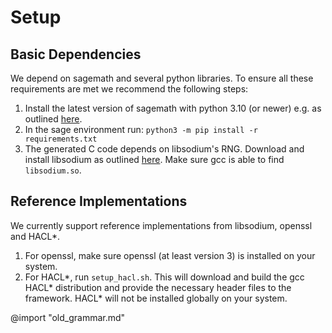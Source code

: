 # Setup

## Basic Dependencies

We depend on sagemath and several python libraries.
To ensure all these requirements are met we recommend the following steps:

1. Install the latest version of sagemath with python 3.10 (or newer) e.g.
as outlined [here](https://doc.sagemath.org/html/en/installation/conda.html).
1. In the sage environment run: `python3 -m pip install -r requirements.txt`
1. The generated C code depends on libsodium's RNG. Download and install
libsodium as outlined [here](https://doc.libsodium.org/installation).
Make sure gcc is able to find `libsodium.so`.

## Reference Implementations
We currently support reference implementations from libsodium, openssl and HACL*.

1. For openssl, make sure openssl (at least version 3) is installed on your system.
1. For HACL*, run `setup_hacl.sh`. This will download and build the gcc HACL* distribution and provide the necessary header files to the framework.
HACL* will not be installed globally on your system.

@import "old_grammar.md"
